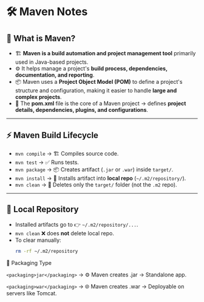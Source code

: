 # 🛠️ Maven Notes  

## 📖 What is Maven?  
- 🏗️ **Maven is a build automation and project management tool** primarily used in Java-based projects.  
- ⚙️ It helps manage a project's **build process, dependencies, documentation, and reporting**.  
- 📦 Maven uses a **Project Object Model (POM)** to define a project's structure and configuration, making it easier to handle **large and complex projects**.  
- 📑 The **pom.xml** file is the core of a Maven project → defines **project details, dependencies, plugins, and configurations**.  

---

## ⚡ Maven Build Lifecycle  

- `mvn compile` → 🏗️ Compiles source code.  
- `mvn test` → ✅ Runs tests.  
- `mvn package` → 📦 Creates artifact (`.jar` or `.war`) inside `target/`.  
- `mvn install` → 📂 Installs artifact into **local repo** (`~/.m2/repository/`).  
- `mvn clean` → 🧹 Deletes only the `target/` folder (not the `.m2` repo).  

---

## 📂 Local Repository  

- Installed artifacts go to 👉 `~/.m2/repository/...`.  
- `mvn clean` ❌ does **not** delete local repo.  
- To clear manually:  
  ```bash
  rm -rf ~/.m2/repository

🎯 Packaging Type

```<packaging>jar</packaging>``` → ⚙️ Maven creates .jar → Standalone app.

```<packaging>war</packaging>``` → 🌐 Maven creates .war → Deployable on servers like Tomcat.
